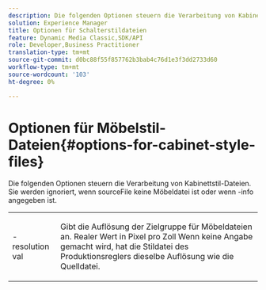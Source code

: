 ```yaml
---
description: Die folgenden Optionen steuern die Verarbeitung von Kabinettstil-Dateien. Sie werden ignoriert, wenn sourceFile keine Möbeldatei ist oder wenn -info angegeben ist.
solution: Experience Manager
title: Optionen für Schalterstildateien
feature: Dynamic Media Classic,SDK/API
role: Developer,Business Practitioner
translation-type: tm+mt
source-git-commit: d0bc88f55f857762b3bab4c76d1e3f3dd2733d60
workflow-type: tm+mt
source-wordcount: '103'
ht-degree: 0%

---
```



# Optionen für Möbelstil-Dateien{#options-for-cabinet-style-files}

Die folgenden Optionen steuern die Verarbeitung von Kabinettstil-Dateien. Sie werden ignoriert, wenn sourceFile keine Möbeldatei ist oder wenn -info angegeben ist.

<table id="simpletable_332B78DDEB6540708844AB54AE321F9B"> 
 <tr class="strow"> 
  <td class="stentry"> <p><span class="codeph">-resolution  <span class="varname"> val</span></span> </p> </td> 
  <td class="stentry"> <p>Gibt die Auflösung der Zielgruppe für Möbeldateien an. Realer Wert in Pixel pro Zoll Wenn keine Angabe gemacht wird, hat die Stildatei des Produktionsreglers dieselbe Auflösung wie die Quelldatei. </p></td> 
 </tr> 
</table>


